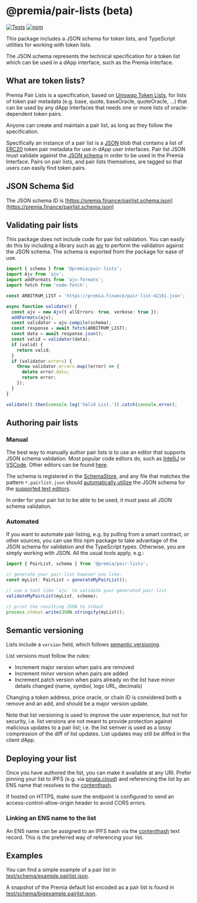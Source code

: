 # @premia/pair-lists (beta)

[![Tests](https://github.com/Premian-Labs/pair-lists/workflows/Tests/badge.svg)](https://github.com/Premian-Labs/pair-lists/actions?query=workflow%3ATests)
[![npm](https://img.shields.io/npm/v/@premia/pair-lists)](https://unpkg.com/@premia/pair-lists@latest/)

This package includes a JSON schema for token lists, and TypeScript utilities for working with token lists.

The JSON schema represents the technical specification for a token list which can be used in a dApp interface, such as the Premia Interface.

## What are token lists?

Premia Pair Lists is a specification, based on [Uniswap Token Lists](https://github.com/Uniswap/token-lists), for lists of token pair metadata (e.g. base, quote, baseOracle, quoteOracle, ...) that can be used by any dApp interfaces that needs one or more lists of oracle-dependent token pairs.

Anyone can create and maintain a pair list, as long as they follow the specification.

Specifically an instance of a pair list is a [JSON](https://www.json.org/json-en.html) blob that contains a list of
[ERC20](https://github.com/ethereum/eips/issues/20) token pair metadata for use in dApp user interfaces.
Pair list JSON must validate against the [JSON schema](https://json-schema.org/) in order to be used in the Premia Interface.
Pairs on pair lists, and pair lists themselves, are tagged so that users can easily find token pairs.

## JSON Schema $id

The JSON schema ID is [https://premia.finance/pairlist.schema.json](https://premia.finance/pairlist.schema.json)

## Validating pair lists

This package does not include code for pair list validation. You can easily do this by including a library such as
[ajv](https://ajv.js.org/) to perform the validation against the JSON schema. The schema is exported from the package
for ease of use.

```typescript
import { schema } from '@premia/pair-lists';
import Ajv from 'ajv';
import addFormats from 'ajv-formats';
import fetch from 'node-fetch';

const ARBITRUM_LIST = 'https://premia.finance/pair-list-42161.json';

async function validate() {
  const ajv = new Ajv({ allErrors: true, verbose: true });
  addFormats(ajv);
  const validator = ajv.compile(schema);
  const response = await fetch(ARBITRUM_LIST);
  const data = await response.json();
  const valid = validator(data);
  if (valid) {
    return valid;
  }
  if (validator.errors) {
    throw validator.errors.map((error) => {
      delete error.data;
      return error;
    });
  }
}

validate().then(console.log('Valid List.')).catch(console.error);
```

## Authoring pair lists

### Manual

The best way to manually author pair lists is to use an editor that supports JSON schema validation. Most popular
code editors do, such as [IntelliJ](https://www.jetbrains.com/help/idea/json.html#ws_json_schema_add_custom) or
[VSCode](https://code.visualstudio.com/docs/languages/json#_json-schemas-and-settings). Other editors
can be found [here](https://json-schema.org/implementations.html#editors).

The schema is registered in the [SchemaStore](https://github.com/SchemaStore/schemastore), and any file that matches
the pattern `*.pairlist.json` should
[automatically utilize](https://www.jetbrains.com/help/idea/json.html#ws_json_using_schemas)
the JSON schema for the [supported text editors](https://www.schemastore.org/json/#editors).

In order for your pair list to be able to be used, it must pass all JSON schema validation.

### Automated

If you want to automate pair listing, e.g. by pulling from a smart contract, or other sources, you can use this
npm package to take advantage of the JSON schema for validation and the TypeScript types.
Otherwise, you are simply working with JSON. All the usual tools apply, e.g.:

```typescript
import { PairList, schema } from '@premia/pair-lists';

// generate your pair list however you like.
const myList: PairList = generateMyPairList();

// use a tool like `ajv` to validate your generated pair list
validateMyPairList(myList, schema);

// print the resulting JSON to stdout
process.stdout.write(JSON.stringify(myList));
```

## Semantic versioning

Lists include a `version` field, which follows [semantic versioning](https://semver.org/).

List versions must follow the rules:

- Increment major version when pairs are removed
- Increment minor version when pairs are added
- Increment patch version when pairs already on the list have minor details changed (name, symbol, logo URL, decimals)

Changing a token address, price oracle, or chain ID is considered both a remove and an add, and should be a major version update.

Note that list versioning is used to improve the user experience, but not for security, i.e. list versions are not meant
to provide protection against malicious updates to a pair list; i.e. the list semver is used as a lossy compression
of the diff of list updates. List updates may still be diffed in the client dApp.

## Deploying your list

Once you have authored the list, you can make it available at any URI. Prefer pinning your list to IPFS
(e.g. via [pinata.cloud](https://pinata.cloud)) and referencing the list by an ENS name that resolves to the
[contenthash](https://eips.ethereum.org/EIPS/eip-1577).

If hosted on HTTPS, make sure the endpoint is configured to send an access-control-allow-origin header to avoid CORS errors.

### Linking an ENS name to the list

An ENS name can be assigned to an IPFS hash via the [contenthash](https://eips.ethereum.org/EIPS/eip-1577) text record.
This is the preferred way of referencing your list.

## Examples

You can find a simple example of a pair list in [test/schema/example.pairlist.json](test/schema/example.pairlist.json).

A snapshot of the Premia default list encoded as a pair list is found in [test/schema/bigexample.pairlist.json](test/schema/bigexample.pairlist.json).
